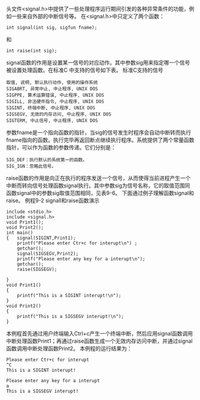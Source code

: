 头文件<signal.h>中提供了一些处理程序运行期间引发的各种异常条件的功能，例如一些来自外部的中断信号等。
在<signal.h>中只定义了两个函数：
```  
int signal(int sig, sigfun fname);
```
和
```  
int raise(int sig);
```
signal函数的作用是设置某一信号的对应动作。其中参数sig用来指定哪一个信号被设置处理函数。在标准C 中支持的信号如下表。
标准C支持的信号
```  
取值, 说明, 默认执行动作, 使用的操作系统
SIGABRT, 异常中止, 中止程序, UNIX DOS
SIGPPE, 算术运算错误, 中止程序, UNIX DOS
SIGILL, 非法硬件指令, 中止程序, UNIX DOS
SIGINT, 终端中断, 中止程序, UNIX DOS
SIGSEGV, 无效的内存访问, 中止程序, UNIX DOS
SIGTERM, 中止信号, 中止程序, UNIX DOS
```
参数fname是一个指向函数的指针，当sig的信号发生时程序会自动中断转而执行fname指向的函数。执行完毕再返回断点继续执行程序。系统提供了两个常量函数指针，可以作为函数的参数传递。它们分别是：
```  
SIG_DEF：执行默认的系统第一的函数。
SIG_IGN：忽略此信号。
```
raise函数的作用是向正在执行的程序发送一个信号，从而使得当前进程产生一个中断而转向信号处理函数signal执行。其中参数sig为信号名称，它的取值范围同函数signal中的参数sig取值范围相同，见表9-6。
下面通过例子理解函数signal和raise。
例程9-2 signall和raise函数演示
```  
include <stdio.h>
include <signal.h>
void Print1();
void Print2();
int main()
{   signal(SIGINT,Print1);
    printf("Please enter Ctr+c for interupt\n") ;
    getchar();
    signal(SIGSEGV,Print2);
    printf("Please enter any key for a interupt\n");
    getchar();
    raise(SIGSEGV);

}
void Print1()
{
    printf("This is a SIGINT interupt!\n");
}
void Print2()
{
    printf("This is a SIGSEGV interupt!\n");
}
```
本例程首先通过用户终端输入Ctrl+c产生一个终端中断，然后应用signal函数调用中断处理函数Print1；再通过raise函数生成一个无效内存访问中断，并通过signal函数调用中断处理函数Print2。
本例程的运行结果为：
```  
Please enter Ctr+c for interupt
^C
This is a SIGINT interupt!

Please enter any key for a interupt
a
This is a SIGSEGV interupt!
```
